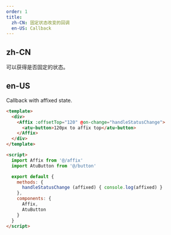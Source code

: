 ```yaml
---
order: 1
title:
  zh-CN: 固定状态改变的回调
  en-US: Callback
---
```


## zh-CN

可以获得是否固定的状态。

## en-US

Callback with affixed state.

```` html
<template>
  <div>
    <Affix :offsetTop="120" @on-change="handleStatusChange">
      <atu-button>120px to affix top</atu-button>
    </Affix>
  </div>
</template>

<script>
  import Affix from '@/affix'
  import AtuButton from '@/button'

  export default {
    methods: {
      handleStatusChange (affixed) { console.log(affixed) }
    },
    components: {
      Affix,
      AtuButton
    }
  }
</script>
````
